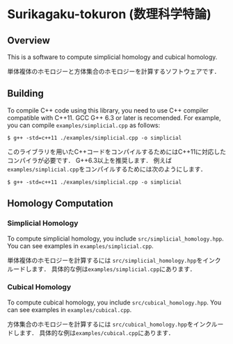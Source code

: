 # Surikagaku-tokuron (数理科学特論)

## Overview
This is a software to compute simplicial homology and cubical homology.

単体複体のホモロジーと方体集合のホモロジーを計算するソフトウェアです．

## Building
To compile C++ code using this library, you need to use C++ compiler compatible with C++11.
GCC G++ 6.3 or later is recomended.
For example, you can compile `examples/simplicial.cpp` as follows:

```
$ g++ -std=c++11 ./examples/simplicial.cpp -o simplicial
```

このライブラリを用いたC++コードをコンパイルするためにはC++11に対応したコンパイラが必要です．
G++6.3以上を推奨します．
例えば`examples/simplicial.cpp`をコンパイルするためには次のようにします．

```
$ g++ -std=c++11 ./examples/simplicial.cpp -o simplicial
```

## Homology Computation

### Simplicial Homology
To compute simplicial homology,
you include `src/simplicial_homology.hpp`.
You can see examples in `examples/simplicial.cpp`.

単体複体のホモロジーを計算するには
`src/simplicial_homology.hpp`をインクルードします．
具体的な例は`examples/simplicial.cpp`にあります．

### Cubical Homology
To compute cubical homology,
you include `src/cubical_homology.hpp`.
You can see examples in `examples/cubical.cpp`.

方体集合のホモロジーを計算するには
`src/cubical_homology.hpp`をインクルードします．
具体的な例は`examples/cubical.cpp`にあります．